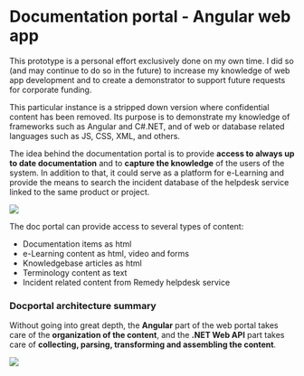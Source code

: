 # Documentation portal - Angular web app

This prototype is a personal effort exclusively done on my own time. I did so (and may continue to do so in the future) to increase my knowledge of web app development and to create a demonstrator to support future requests for corporate funding.

This particular instance is a stripped down version where confidential content has been removed. Its purpose is to demonstrate my knowledge of frameworks such as Angular and C#.NET, and of web or database related languages such as JS, CSS, XML, and others.

The idea behind the documentation portal is to provide **access to always up to date documentation** and to **capture the knowledge** of the users of the system. In addition to that, it could serve as a platform for e-Learning and provide the means to search the incident database of the helpdesk service linked to the same product or project.

![](https://user-images.githubusercontent.com/8645726/85849625-94164700-b7ab-11ea-93bf-c5b4a276701f.PNG)

The doc portal can provide access to several types of content:
* Documentation items as html
* e-Learning content as html, video and forms
* Knowledgebase articles as html
* Terminology content as text
* Incident related content from Remedy helpdesk service

### Docportal architecture summary
Without going into great depth, the **Angular** part of the web portal takes care of the **organization of the content**, and the **.NET Web API** part takes care of **collecting, parsing, transforming and assembling the content**.

![](https://user-images.githubusercontent.com/8645726/85852623-400e6100-b7b1-11ea-9432-2d9c856ebd6b.png)

